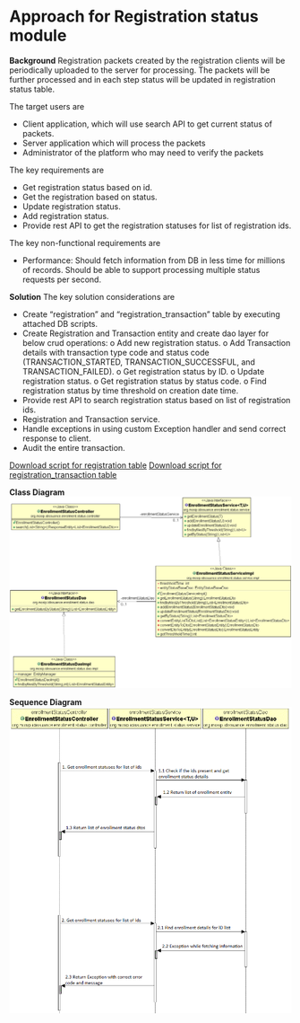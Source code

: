 # Approach for Registration status module

**Background**
Registration packets created by the registration clients will be periodically uploaded to the server for processing. The packets will be further processed and in each step  status will be updated in registration status table.

The target users are
-	Client application, which will use search API to get current status of packets.
-	Server application which will process the packets
-	Administrator of the platform who may need to verify the packets

The key requirements are
-	Get registration status based on id.
-	Get the registration based on status.
-	Update registration status.
-	Add registration status.
-	Provide rest API to get the registration statuses for list of registration ids.

The key non-functional requirements are
-	Performance: Should fetch information from DB in less time for millions of records. Should be able to support processing multiple status requests per second.



**Solution**
The key solution considerations are
-	Create “registration” and “registration_transaction” table by executing attached DB scripts.
-	Create Registration and Transaction entity and create dao layer for below crud operations:
o	Add new registration status.
o	Add Transaction details with transaction type code and status code (TRANSACTION_STARTED, TRANSACTION_SUCCESSFUL, and TRANSACTION_FAILED).
o	Get registration status by ID.
o	Update registration status.
o	Get registration status by status code.
o	Find registration status by time threshold on creation date time.
-	Provide rest API to search registration status based on list of registration ids.
-	Registration and Transaction service.
-	Handle exceptions in using custom Exception handler and send correct response to client.
-	Audit the entire transaction.

[Download script for registration table](https://github.com/mosip/mosip/tree/DEV/design/registration-processor/_scripts/regprc-registration_v003.zip)
[Download script for registration_transaction table](https://github.com/mosip/mosip/tree/DEV/design/registration-processor/_scripts/regprc-registration_transaction_v003.zip)

**Class Diagram**
![Registration status class diagram](_images/registration_status_class_diagram.png)

**Sequence Diagram**
![Registration status sequence diagram](_images/registration_status_seq_diagram.png)
